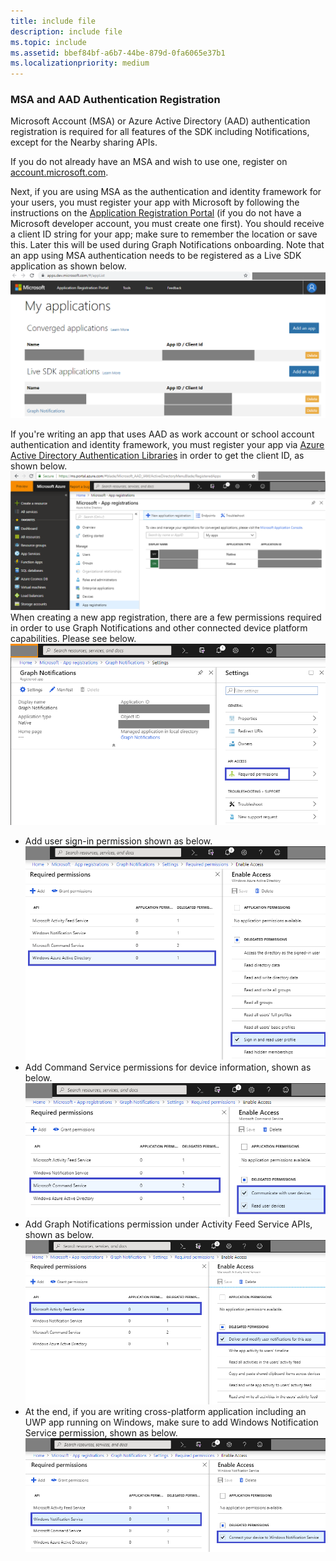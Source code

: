 ```yaml
---
title: include file
description: include file
ms.topic: include
ms.assetid: bbef84bf-a6b7-44be-879d-0fa6065e37b1
ms.localizationpriority: medium
---
```


### MSA and AAD Authentication Registration

Microsoft Account (MSA) or Azure Active Directory (AAD) authentication registration is required for all features of the SDK including Notifications, except for the Nearby sharing APIs. 

If you do not already have an MSA and wish to use one, register on [account.microsoft.com](https://account.microsoft.com/account).

Next, if you are using MSA as the authentication and identity framework for your users, you must register your app with Microsoft by following the instructions on the [Application Registration Portal](https://apps.dev.microsoft.com/) (if you do not have a Microsoft developer account, you must create one first). You should receive a client ID string for your app; make sure to remember the location or save this. Later this will be used during Graph Notifications onboarding. 
Note that an app using MSA authentication needs to be registered as a Live SDK application as shown below.
![Application Registration Portal](../../msgraph-notifications/media/msa_app_registration/app_registration_portal.png)

If you're writing an app that uses AAD as work account or school account authentication and identity framework, you must register your app via [Azure Active Directory Authentication Libraries](https://docs.microsoft.com/azure/active-directory/develop/active-directory-authentication-libraries) in order to get the client ID, as shown below. 
 ![AAD Registration Portal](../../msgraph-notifications/media/aad_registration_portal/aad_registration_portal.png)
When creating a new app registration, there are a few permissions required in order to use Graph Notifications and other connected device platform capabilities. Please see below. 
![AAD Registration Portal – Setting – Required Permissions](../../msgraph-notifications/media/aad_registration_portal/aad_registration_portal_permissions.png)
* Add user sign-in permission shown as below.
![Required Permissions – AAD User Profile](../../msgraph-notifications/media/aad_registration_portal/permissions_1_user.png)
* Add Command Service permissions for device information, shown as below.
![Required Permissions – Devices](../../msgraph-notifications/media/aad_registration_portal/permissions_2_devices.png)
* Add Graph Notifications permission under Activity Feed Service APIs, shown as below.
![Required Permissions – Devices](../../msgraph-notifications/media/aad_registration_portal/permissions_3_graph_notifications.png)
* At the end, if you are writing cross-platform application including an UWP app running on Windows, make sure to add Windows Notification Service permission, shown as below. 
![Required Permissions – WNS](../../msgraph-notifications/media/aad_registration_portal/permissions_4_wns_push.png)
